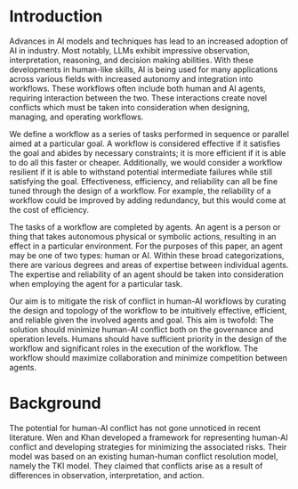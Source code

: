 # Introduction
Advances in AI models and techniques has lead to an increased adoption of AI in industry. Most notably, LLMs exhibit impressive observation, interpretation, reasoning, and decision making abilities. With these developments in human-like skills, AI is being used for many applications across various fields with increased autonomy and integration into workflows. These workflows often include both human and AI agents, requiring interaction between the two. These interactions create novel conflicts which must be taken into consideration when designing, managing, and operating workflows. 

We define a workflow as a series of tasks performed in sequence or parallel aimed at a particular goal. A workflow is considered effective if it satisfies the goal and abides by necessary constraints; it is more efficient if it is able to do all this faster or cheaper. Additionally, we would consider a workflow resilient if it is able to withstand potential intermediate failures while still satisfying the goal. Effectiveness, efficiency, and reliability can all be fine tuned through the design of a workflow. For example, the reliability of a workflow could be improved by adding redundancy, but this would come at the cost of efficiency.

The tasks of a workflow are completed by agents. An agent is a person or thing that takes autonomous physical or symbolic actions, resulting in an effect in a particular environment. For the purposes of this paper, an agent may be one of two types: human or AI. Within these broad categorizations, there are various degrees and areas of expertise between individual agents. The expertise and reliability of an agent should be taken into consideration when employing the agent for a particular task.

Our aim is to mitigate the risk of conflict in human-AI workflows by curating the design and topology of the workflow to be intuitively effective, efficient, and reliable given the involved agents and goal. This aim is twofold: The solution should minimize human-AI conflict both on the governance and operation levels. Humans should have sufficient priority in the design of the workflow and significant roles in the execution of the workflow. The workflow should maximize collaboration and minimize competition between agents.

# Background
The potential for human-AI conflict has not gone unnoticed in recent literature. Wen and Khan developed a framework for representing human-AI conflict and developing strategies for minimizing the associated risks. Their model was based on an existing human-human conflict resolution model, namely the TKI model. They claimed that conflicts arise as a result of differences in observation, interpretation, and action. 